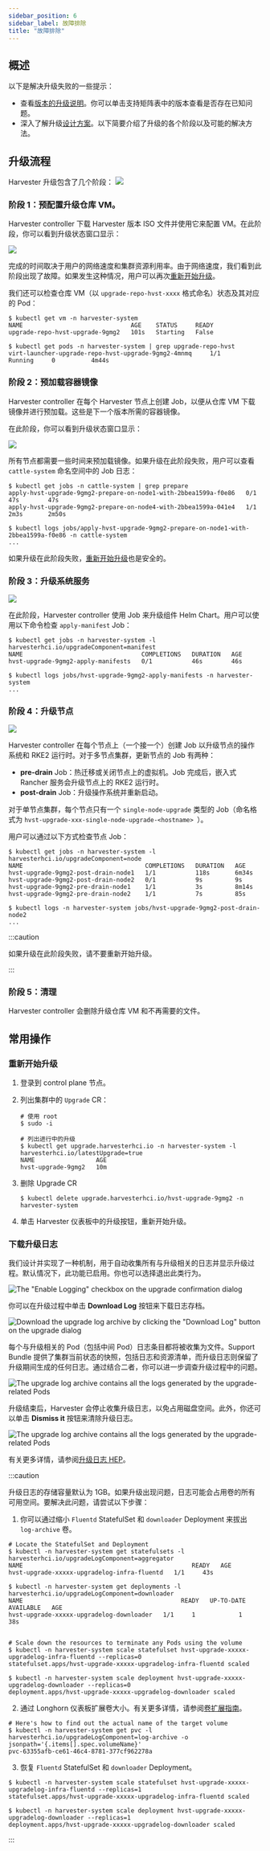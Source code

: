 ```yaml
---
sidebar_position: 6
sidebar_label: 故障排除
title: "故障排除"
---
```


## 概述

以下是解决升级失败的一些提示：

- 查看[版本的升级说明](./automatic.md#升级支持矩阵)。你可以单击支持矩阵表中的版本查看是否存在已知问题。
- 深入了解升级[设计方案](https://github.com/harvester/harvester/blob/master/enhancements/20220413-zero-downtime-upgrade.md)。以下简要介绍了升级的各个阶段以及可能的解决方法。

## 升级流程

Harvester 升级包含了几个阶段：
![](/img/v1.2/upgrade/ts_upgrade_phases.png)

### 阶段 1：预配置升级仓库 VM。

Harvester controller 下载 Harvester 版本 ISO 文件并使用它来配置 VM。在此阶段，你可以看到升级状态窗口显示：

![](/img/v1.2/upgrade/ts_status_phase1.png)

完成的时间取决于用户的网络速度和集群资源利用率。由于网络速度，我们看到此阶段出现了故障。如果发生这种情况，用户可以再次[重新开始升级](#重新开始升级)。

我们还可以检查仓库 VM（以 `upgrade-repo-hvst-xxxx` 格式命名）状态及其对应的 Pod：

```
$ kubectl get vm -n harvester-system
NAME                              AGE    STATUS     READY
upgrade-repo-hvst-upgrade-9gmg2   101s   Starting   False

$ kubectl get pods -n harvester-system | grep upgrade-repo-hvst
virt-launcher-upgrade-repo-hvst-upgrade-9gmg2-4mnmq     1/1     Running     0          4m44s
```

### 阶段 2：预加载容器镜像

Harvester controller 在每个 Harvester 节点上创建 Job，以便从仓库 VM 下载镜像并进行预加载。这些是下一个版本所需的容器镜像。

在此阶段，你可以看到升级状态窗口显示：

![](/img/v1.2/upgrade/ts_status_phase2.png)

所有节点都需要一些时间来预加载镜像。如果升级在此阶段失败，用户可以查看 `cattle-system` 命名空间中的 Job 日志：

```
$ kubectl get jobs -n cattle-system | grep prepare
apply-hvst-upgrade-9gmg2-prepare-on-node1-with-2bbea1599a-f0e86   0/1           47s        47s
apply-hvst-upgrade-9gmg2-prepare-on-node4-with-2bbea1599a-041e4   1/1           2m3s       2m50s

$ kubectl logs jobs/apply-hvst-upgrade-9gmg2-prepare-on-node1-with-2bbea1599a-f0e86 -n cattle-system
...
```

如果升级在此阶段失败，[重新开始升级](#重新开始升级)也是安全的。

### 阶段 3：升级系统服务

![](/img/v1.2/upgrade/ts_status_phase3.png)

在此阶段，Harvester controller 使用 Job 来升级组件 Helm Chart。用户可以使用以下命令检查 `apply-manifest` Job：

```
$ kubectl get jobs -n harvester-system -l harvesterhci.io/upgradeComponent=manifest
NAME                                 COMPLETIONS   DURATION   AGE
hvst-upgrade-9gmg2-apply-manifests   0/1           46s        46s

$ kubectl logs jobs/hvst-upgrade-9gmg2-apply-manifests -n harvester-system
...
```

### 阶段 4：升级节点

![](/img/v1.2/upgrade/ts_status_phase4.png)

Harvester controller 在每个节点上（一个接一个）创建 Job 以升级节点的操作系统和 RKE2 运行时。对于多节点集群，更新节点的 Job 有两种：

- **pre-drain** Job：热迁移或关闭节点上的虚拟机。Job 完成后，嵌入式 Rancher 服务会升级节点上的 RKE2 运行时。
- **post-drain** Job：升级操作系统并重新启动。

对于单节点集群，每个节点只有一个 `single-node-upgrade` 类型的 Job（命名格式为 `hvst-upgrade-xxx-single-node-upgrade-<hostname> `）。

用户可以通过以下方式检查节点 Job：

```
$ kubectl get jobs -n harvester-system -l harvesterhci.io/upgradeComponent=node
NAME                                  COMPLETIONS   DURATION   AGE
hvst-upgrade-9gmg2-post-drain-node1   1/1           118s       6m34s
hvst-upgrade-9gmg2-post-drain-node2   0/1           9s         9s
hvst-upgrade-9gmg2-pre-drain-node1    1/1           3s         8m14s
hvst-upgrade-9gmg2-pre-drain-node2    1/1           7s         85s

$ kubectl logs -n harvester-system jobs/hvst-upgrade-9gmg2-post-drain-node2
...
```

:::caution

如果升级在此阶段失败，请不要重新开始升级。

:::

### 阶段 5：清理

Harvester controller 会删除升级仓库 VM 和不再需要的文件。


## 常用操作

### 重新开始升级

1. 登录到 control plane 节点。
2. 列出集群中的 `Upgrade` CR：

   ```
   # 使用 root
   $ sudo -i

   # 列出进行中的升级
   $ kubectl get upgrade.harvesterhci.io -n harvester-system -l harvesterhci.io/latestUpgrade=true
   NAME                 AGE
   hvst-upgrade-9gmg2   10m
   ```

3. 删除 Upgrade CR

   ```
   $ kubectl delete upgrade.harvesterhci.io/hvst-upgrade-9gmg2 -n harvester-system
   ```

4. 单击 Harvester 仪表板中的升级按钮，重新开始升级。

### 下载升级日志

我们设计并实现了一种机制，用于自动收集所有与升级相关的日志并显示升级过程。默认情况下，此功能已启用。你也可以选择退出此类行为。

![The "Enable Logging" checkbox on the upgrade confirmation dialog](/img/v1.2/upgrade/enable_logging.png)

你可以在升级过程中单击 **Download Log** 按钮来下载日志存档。

![Download the upgrade log archive by clicking the "Download Log" button on the upgrade dialog](/img/v1.2/upgrade/download_upgradelog_dialog.png)

每个与升级相关的 Pod（包括中间 Pod）日志条目都将被收集为文件。Support Bundle 提供了集群当前状态的快照，包括日志和资源清单，而升级日志则保留了升级期间生成的任何日志。通过结合二者，你可以进一步调查升级过程中的问题。

![The upgrade log archive contains all the logs generated by the upgrade-related Pods](/img/v1.2/upgrade/upgradelog_archive.png)

升级结束后，Harvester 会停止收集升级日志，以免占用磁盘空间。此外，你还可以单击 **Dismiss it** 按钮来清除升级日志。

![The upgrade log archive contains all the logs generated by the upgrade-related Pods](/img/v1.2/upgrade/dismiss_upgrade_to_remove_upgradelog.png)

有关更多详情，请参阅[升级日志 HEP](https://github.com/harvester/harvester/blob/master/enhancements/20221207-upgrade-observability.md)。

:::caution

升级日志的存储容量默认为 1GB。如果升级出现问题，日志可能会占用卷的所有可用空间。要解决此问题，请尝试以下步骤：

1. 你可以通过缩小 `Fluentd` StatefulSet 和 `downloader` Deployment 来拔出 `log-archive` 卷。

```
# Locate the StatefulSet and Deployment
$ kubectl -n harvester-system get statefulsets -l harvesterhci.io/upgradeLogComponent=aggregator
NAME                                               READY   AGE
hvst-upgrade-xxxxx-upgradelog-infra-fluentd   1/1     43s

$ kubectl -n harvester-system get deployments -l harvesterhci.io/upgradeLogComponent=downloader
NAME                                            READY   UP-TO-DATE   AVAILABLE   AGE
hvst-upgrade-xxxxx-upgradelog-downloader   1/1     1            1           38s


# Scale down the resources to terminate any Pods using the volume
$ kubectl -n harvester-system scale statefulset hvst-upgrade-xxxxx-upgradelog-infra-fluentd --replicas=0
statefulset.apps/hvst-upgrade-xxxxx-upgradelog-infra-fluentd scaled

$ kubectl -n harvester-system scale deployment hvst-upgrade-xxxxx-upgradelog-downloader --replicas=0
deployment.apps/hvst-upgrade-xxxxx-upgradelog-downloader scaled
```

2. 通过 Longhorn 仪表板扩展卷大小。有关更多详情，请参阅[卷扩展指南](https://longhorn.io/docs/1.3.2/volumes-and-nodes/expansion/)。

```
# Here's how to find out the actual name of the target volume
$ kubectl -n harvester-system get pvc -l harvesterhci.io/upgradeLogComponent=log-archive -o jsonpath='{.items[].spec.volumeName}'
pvc-63355afb-ce61-46c4-8781-377cf962278a
```

3. 恢复 `Fluentd` StatefulSet 和 `downloader` Deployment。

```
$ kubectl -n harvester-system scale statefulset hvst-upgrade-xxxxx-upgradelog-infra-fluentd --replicas=1
statefulset.apps/hvst-upgrade-xxxxx-upgradelog-infra-fluentd scaled

$ kubectl -n harvester-system scale deployment hvst-upgrade-xxxxx-upgradelog-downloader --replicas=1
deployment.apps/hvst-upgrade-xxxxx-upgradelog-downloader scaled
```

:::

